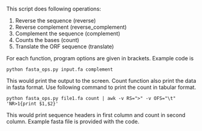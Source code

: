 This script does following operations:

1. Reverse the sequence (reverse)
2. Reverse complement (reverse_complement)
3. Complement the sequence (complement)
4. Counts the bases (count)
5. Translate the ORF sequence (translate)

For each function, program options are given in brackets. Example code is 

```
python fasta_ops.py input.fa complement
```
This would print the output to the screen. Count function also print the data in fasta format. Use following command to print the count in tabular format.

```
python fasta_ops.py file1.fa count | awk -v RS=">" -v OFS="\t" 'NR>1{print $1,$2}'
```
This would print sequence headers in first column and count in second column. Example fasta file is provided with the code.
